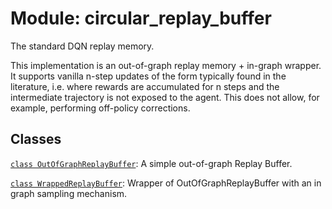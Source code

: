 <div itemscope itemtype="http://developers.google.com/ReferenceObject">
<meta itemprop="name" content="circular_replay_buffer" />
<meta itemprop="path" content="stable" />
</div>

# Module: circular_replay_buffer

The standard DQN replay memory.

This implementation is an out-of-graph replay memory + in-graph wrapper. It
supports vanilla n-step updates of the form typically found in the literature,
i.e. where rewards are accumulated for n steps and the intermediate trajectory
is not exposed to the agent. This does not allow, for example, performing
off-policy corrections.

## Classes

[`class OutOfGraphReplayBuffer`](./circular_replay_buffer/OutOfGraphReplayBuffer.md):
A simple out-of-graph Replay Buffer.

[`class WrappedReplayBuffer`](./circular_replay_buffer/WrappedReplayBuffer.md):
Wrapper of OutOfGraphReplayBuffer with an in graph sampling mechanism.
